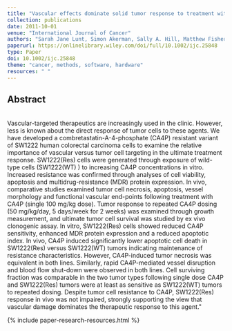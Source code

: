 ```yaml
---
title: "Vascular effects dominate solid tumor response to treatment with combretastatin A-4-phosphate"
collection: publications
date: 2011-10-01
venue: "International Journal of Cancer"
authors: "Sarah Jane Lunt, Simon Akerman, Sally A. Hill, Matthew Fisher, Victoria J. Wright,  Constantino C. Reyes-Aldasoro, Gillian M. Tozer,  Chryso Kanthou"
paperurl: https://onlinelibrary.wiley.com/doi/full/10.1002/ijc.25848
type: Paper
doi: 10.1002/ijc.25848
theme: "cancer, methods, software, hardware"
resources: " "
---
```

<h2> Abstract </h2>  <br> Vascular-targeted therapeutics are increasingly used in the clinic. However, less is known about the direct response of tumor cells to these agents. We have developed a combretastatin-A-4-phosphate (CA4P) resistant variant of SW1222 human colorectal carcinoma cells to examine the relative importance of vascular versus tumor cell targeting in the ultimate treatment response. SW1222(Res)  cells were generated through exposure of wild-type cells (SW1222(WT) ) to increasing CA4P concentrations in vitro. Increased resistance was confirmed through analyses of cell viability, apoptosis and multidrug-resistance (MDR) protein expression. In vivo, comparative studies examined tumor cell necrosis, apoptosis, vessel morphology and functional vascular end-points following treatment with CA4P (single 100 mg/kg dose). Tumor response to repeated CA4P dosing (50 mg/kg/day, 5 days/week for 2 weeks) was examined through growth measurement, and ultimate tumor cell survival was studied by ex vivo clonogenic assay. In vitro, SW1222(Res)  cells showed reduced CA4P sensitivity, enhanced MDR protein expression and a reduced apoptotic index. In vivo, CA4P induced significantly lower apoptotic cell death in SW1222(Res)  versus SW1222(WT)  tumors indicating maintenance of resistance characteristics. However, CA4P-induced tumor necrosis was equivalent in both lines. Similarly, rapid CA4P-mediated vessel disruption and blood flow shut-down were observed in both lines. Cell surviving fraction was comparable in the two tumor types following single dose CA4P and SW1222(Res)  tumors were at least as sensitive as SW1222(WT)  tumors to repeated dosing. Despite tumor cell resistance to CA4P, SW1222(Res)  response in vivo was not impaired, strongly supporting the view that vascular damage dominates the therapeutic response to this agent."

{% include paper-research-resources.html %}
